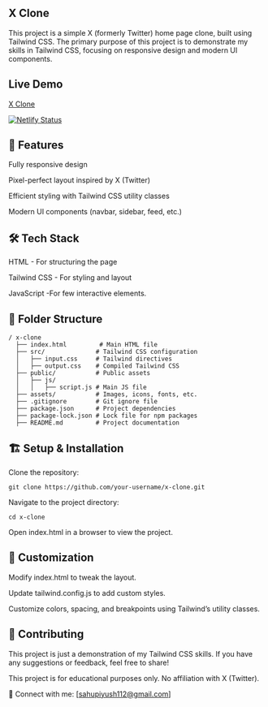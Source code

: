 ## X Clone

This project is a simple X (formerly Twitter) home page clone, built using Tailwind CSS. The primary purpose of this project is to demonstrate my skills in Tailwind CSS, focusing on responsive design 
and modern UI components.

## Live Demo
[X Clone](https://x-by-piyush.netlify.app "Visit website")

[![Netlify Status](https://api.netlify.com/api/v1/badges/2439608c-31ef-450c-88ed-67c6923be7f6/deploy-status)](https://x-by-piyush.netlify.app/)


## 🚀 Features

Fully responsive design

Pixel-perfect layout inspired by X (Twitter)

Efficient styling with Tailwind CSS utility classes

Modern UI components (navbar, sidebar, feed, etc.)


## 🛠 Tech Stack

HTML - For structuring the page

Tailwind CSS - For styling and layout

JavaScript -For few interactive elements.


## 📂 Folder Structure
````
/ x-clone
  ├── index.html         # Main HTML file
  ├── src/              # Tailwind CSS configuration
  │   ├── input.css     # Tailwind directives
  │   ├── output.css    # Compiled Tailwind CSS
  ├── public/           # Public assets
  │   ├── js/           
  │   │   ├── script.js # Main JS file
  ├── assets/           # Images, icons, fonts, etc.
  ├── .gitignore        # Git ignore file
  ├── package.json      # Project dependencies
  ├── package-lock.json # Lock file for npm packages
  ├── README.md         # Project documentation

````

## 🏗️ Setup & Installation

Clone the repository:
```
git clone https://github.com/your-username/x-clone.git
```

Navigate to the project directory:
````
cd x-clone
````

Open index.html in a browser to view the project.

## 🎨 Customization

Modify index.html to tweak the layout.

Update tailwind.config.js to add custom styles.

Customize colors, spacing, and breakpoints using Tailwind’s utility classes.

## 🤝 Contributing

This project is just a demonstration of my Tailwind CSS skills. If you have any suggestions or feedback, feel free to share!

This project is for educational purposes only. No affiliation with X (Twitter).

🔗 Connect with me: [sahupiyush112@gmail.com]

